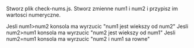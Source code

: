 Stworz plik check-nums.js. Stworz zmienne num1 i num2 i przypisz im wartosci numeryczne.

Jesli num1>num2 konsola ma wyrzucic "num1 jest wiekszy od num2"
Jesli num2>num1 konsola ma wyrzucic "num2 jest wiekszy od num1"
Jesli num2=num1 konsola ma wyrzucic "num2 i num1 sa rowne"
